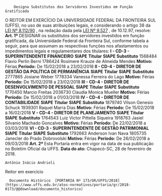         Designa Substitutos dos Servidores Investidos em Função Gratificada  

 O REITOR EM EXERCÍCIO DA UNIVERSIDADE FEDERAL DA FRONTEIRA SUL (UFFS), no uso de suas atribuições legais, e considerando o artigo 38 da [LEI Nº 8.112/90](http://www.planalto.gov.br/ccivil_03/Leis/L8112cons.htm)  , na redação dada pela [LEI Nº 9.527](http://www.planalto.gov.br/ccivil_03/leis/L9527.htm)  , de 10.12.97, resolve:   **Art. 1º** DESIGNAR os substitutos dos servidores investidos em função gratificada, da Universidade Federal da Fronteira Sul, conforme tabela a seguir, para que assumam as respectivas funções nos afastamentos ou impedimentos legais e regulamentares dos titulares: **I - CD-3 - SUPERINTENDENTE FINANCEIRO**      **SIAPE**    **Titular**    **SIAPE**    **Substituto**      1568484   Flavio Perlin Berni   1786424   Rosimere Krauze de Almeida Mendes     **Motivo:**    Férias   **Período:**    De 15/02/2018 a 23/02/2018       **II - CD-4 - DIRETOR DE GESTÃO DA POLÍTICA DE PERMANÊNCIA**      **SIAPE**    **Titular**    **SIAPE**    **Substituto**      2777865   Josiane Weber   1778334   Vanessa Ferreira do Lago     **Motivo:**    Férias   **Período:**    De 15/02/2018 a 23/02/2018       **III - CD-4 - DIRETOR DE DESENVOLVIMENTO DE PESSOAL**      **SIAPE**    **Titular**    **SIAPE**    **Substituto**      1770450   Marcio Freitas   2036730   Claudia Monica Mueller     **Motivo:**    Férias   **Período:**    De 15/02/2018 a 01/03/2018       **IV - CD-4 - DIRETOR DE CONTABILIDADE**      **SIAPE**    **Titular**    **SIAPE**    **Substituto**      1879740   Vilson Genesio Schuck   1939301   Raquel Marra Dias     **Motivo:**    Férias   **Período:**    De 15/02/2018 a 16/02/2018       **V - CD-4 - DIRETOR DE PLANEJAMENTO**      **SIAPE**    **Titular**    **SIAPE**    **Substituto**      1764543   Luiz Victor Pittella Siqueira   1918763   Jasiel Silvanio Machado Goncalves     **Motivo:**    Férias   **Período:**    De 22/02/2018 a 03/03/2018       **VI - CD-3 - SUPERINTENDENTE DE GESTÃO PATRIMONIAL**      **SIAPE**    **Titular**    **SIAPE**    **Substituto**      1792663   Anderson Ivan Nava   1805735   Janecler do Prado Dobrovolski     **Motivo:**    Férias   **Período:**    De 26/02/2018 a 09/03/2018       **Art. 2º** Esta Portaria entra em vigor na data de sua publicação no Boletim Oficial da UFFS.      **Data do ato:** Chapecó-SC, 28 de fevereiro de 2018.   
 

    Antônio Inácio Andrioli   
 Reitor em exercício 

      Documento Histórico  [PORTARIA Nº 173/GR/UFFS/2018](https://www.uffs.edu.br/atos-normativos/portaria/gr/2018-0173/@@download/documento_historico)     
      